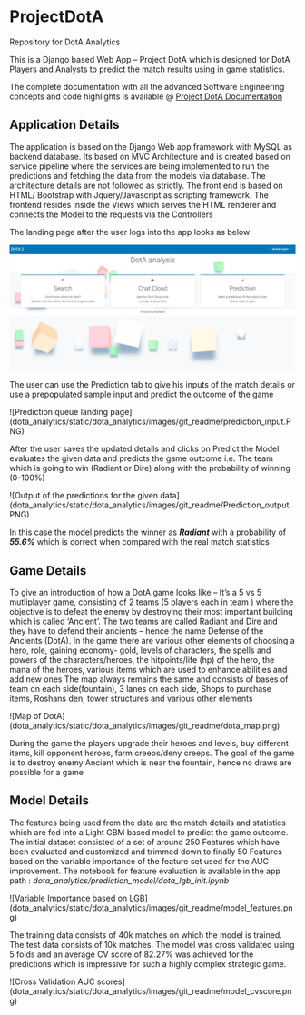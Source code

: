# ProjectDotA
Repository for DotA Analytics

This is a Django based Web App – Project DotA which is designed for DotA Players and Analysts to predict the match results using in game statistics.

The complete documentation with all the advanced Software Engineering concepts and code highlights is available @ [Project DotA Documentation]()

## Application Details

The application is based on the Django Web app framework with MySQL as backend database. Its based on MVC Architecture and is created based on service pipeline where the services are being implemented to run the predictions and fetching the data from the models via database. The architecture details are not followed as strictly. The front end is based on HTML/ Bootstrap with Jquery/Javascript as scripting framework. The frontend resides inside the Views which serves the HTML renderer and connects the Model to the requests via the Controllers

The landing page after the user logs into the app looks as below

![Landing page of the application Dashboard](dota_analytics/static/dota_analytics/images/git_readme/Homepage.PNG)

The user can use the Prediction tab to give his inputs of the match details or use a prepopulated sample input and predict the outcome of the game

![Prediction queue landing page]
(dota_analytics/static/dota_analytics/images/git_readme/prediction_input.PNG)

After the user saves the updated details and clicks on Predict the Model evaluates the given data and predicts the game outcome i.e. The team which is going to win (Radiant or Dire) along with the probability of winning (0-100%)

![Output of the predictions for the given data]
(dota_analytics/static/dota_analytics/images/git_readme/Prediction_output.PNG)

In this case the model predicts the winner as ***Radiant*** with a probability of ***55.6%*** which is correct when compared with the real match statistics

## Game Details

To give an introduction of how a DotA game looks like – It’s a 5 vs 5 mutliplayer game, consisting of 2 teams (5 players each in  team ) where the objective is to defeat the enemy by destroying their most important building which is called ‘Ancient’. The two teams are called Radiant and Dire and they have to defend their ancients – hence the name Defense of the Ancients (DotA). 
In the game there are various other elements of choosing a hero, role, gaining economy- gold, levels of characters, the spells and powers of the characters/heroes, the hitpoints/life (hp) of the hero, the mana of the heroes, various items which are used to enhance abilities and add new ones
The map always remains the same and consists of bases of team on each side(fountain), 3 lanes on each side, Shops to purchase items, Roshans den, tower structures and various other elements

![Map of DotA]
(dota_analytics/static/dota_analytics/images/git_readme/dota_map.png)

During the game the players upgrade their heroes and levels, buy different items, kill opponent heroes, farm creeps/deny creeps. The goal of the game is to destroy enemy Ancient which is near the fountain, hence no draws are possible for a game

## Model Details
The features being used from the data are the match details and statistics which are fed into a Light GBM based model to predict the game outcome. The initial dataset consisted of a set of around 250 Features which have been evaluated and customized and trimmed down to finally 50 Features based on the variable importance of the feature set used for the AUC improvement. The notebook for feature evaluation is available in the app path : *dota_analytics/prediction_model/dota_lgb_init.ipynb*

![Variable Importance based on LGB]
(dota_analytics/static/dota_analytics/images/git_readme/model_features.png)

The training data consists of 40k matches on which the model is trained. The test data consists of 10k matches. 
The model was cross validated using 5 folds and an average CV score of 82.27% was achieved for the predictions which is impressive for such a highly complex strategic game.

![Cross Validation AUC scores]
(dota_analytics/static/dota_analytics/images/git_readme/model_cvscore.png)
